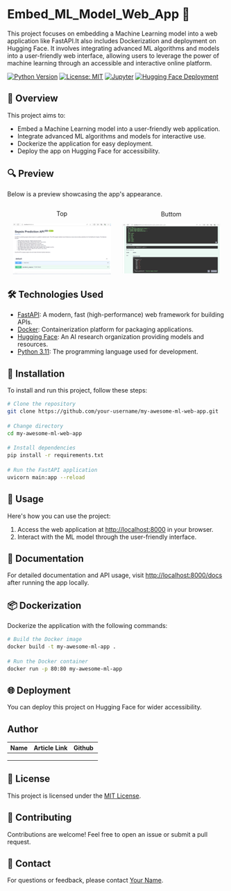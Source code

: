 # Embed_ML_Model_Web_App 🚀

This project focuses on embedding a Machine Learning model into a web application like FastAPI.It also includes Dockerization and deployment on Hugging Face. It involves integrating advanced ML algorithms and models into a user-friendly web interface, allowing users to leverage the power of machine learning through an accessible and interactive online platform.

[![Python Version](https://img.shields.io/badge/python-3.11-blue.svg)](https://www.python.org/downloads/release/python-311/)
[![License: MIT](https://img.shields.io/badge/License-MIT-yellow.svg)](https://opensource.org/licenses/MIT)
[![Jupyter](https://img.shields.io/badge/Jupyter-Notebooks-orange.svg)](https://jupyter.org/)
[![Hugging Face Deployment](https://img.shields.io/badge/Hugging%20Face-Deployed-brightgreen)](https://huggingface.co/my-awesome-ml-web-app)


## 📖 Overview

This project aims to:

- Embed a Machine Learning model into a user-friendly web application.
- Integrate advanced ML algorithms and models for interactive use.
- Dockerize the application for easy deployment.
- Deploy the app on Hugging Face for accessibility.

## 🔍 Preview

Below is a preview showcasing the app's appearance.

<div style="display: flex; align-items: center;">
    <div style="flex: 50%; text-align: center;">
        <p>Top</p>
        <img src="Screenshots/Fast1.png" alt="Top" width="90%"/>
    </div>
    <div style="flex: 50%; text-align: center;">
        <p>Buttom</p>
        <img src="Screenshots/Fast4.png" alt="Down" width="90%"/>
    </div>
</div>

## 🛠️ Technologies Used

- [FastAPI](https://fastapi.tiangolo.com/): A modern, fast (high-performance) web framework for building APIs.
- [Docker](https://www.docker.com/): Containerization platform for packaging applications.
- [Hugging Face](https://huggingface.co/): An AI research organization providing models and resources.
- [Python 3.11](https://www.python.org/downloads/release/python-311/): The programming language used for development.

## 🚦 Installation

To install and run this project, follow these steps:

```bash
# Clone the repository
git clone https://github.com/your-username/my-awesome-ml-web-app.git

# Change directory
cd my-awesome-ml-web-app

# Install dependencies
pip install -r requirements.txt

# Run the FastAPI application
uvicorn main:app --reload
```

## 🚀 Usage

Here's how you can use the project:

1. Access the web application at [http://localhost:8000](http://localhost:8000) in your browser.
2. Interact with the ML model through the user-friendly interface.

## 📄 Documentation

For detailed documentation and API usage, visit [http://localhost:8000/docs](http://localhost:8000/docs) after running the app locally.

## 📦 Dockerization

Dockerize the application with the following commands:

```bash
# Build the Docker image
docker build -t my-awesome-ml-app .

# Run the Docker container
docker run -p 80:80 my-awesome-ml-app
```

## 🌐 Deployment

You can deploy this project on Hugging Face for wider accessibility.

## Author

| Name | Article Link | Github  |
| ---- | ------------ | -------- |
|      |              |          |
|      |              |          |
|      |              |          |

## 📝 License

This project is licensed under the [MIT License](LICENSE).

## 🤝 Contributing

Contributions are welcome! Feel free to open an issue or submit a pull request.

## 📧 Contact

For questions or feedback, please contact [Your Name](mailto:your.email@example.com).

